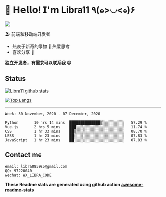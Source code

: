 # 🥳 𝗛𝗲𝗹𝗹𝗼! 𝗜'𝗺 Libra11 ٩(๑>◡<๑)۶

[![](https://img.shields.io/badge/-@Libra11-%23181717?style=flat-square&logo=github)](https://github.com/Libra11)

🏖 前端和移动端开发者

- 热衷于新奇的事物 🤩 热爱思考
- 喜欢分享 🧐

**独立开发者，有需求可以联系我 😊**

## Status

[![Libra11 github stats](https://github-readme-stats.vercel.app/api?username=Libra11&count_private=true&show_icons=true&theme=radical)](https://github.com/Libra11)

[![Top Langs](https://github-readme-stats.vercel.app/api/top-langs/?username=Libra11&theme=radical)](https://github.com/Libra11)

---

<!--START_SECTION:waka-->
```text
Week: 30 November, 2020 - 07 December, 2020

Python       10 hrs 14 mins  ██████████████▒░░░░░░░░░░   57.29 % 
Vue.js       2 hrs 5 mins    ███░░░░░░░░░░░░░░░░░░░░░░   11.74 % 
CSS          1 hr 33 mins    ██▒░░░░░░░░░░░░░░░░░░░░░░   08.70 % 
LESS         1 hr 23 mins    ██░░░░░░░░░░░░░░░░░░░░░░░   07.83 % 
JavaScript   1 hr 23 mins    ██░░░░░░░░░░░░░░░░░░░░░░░   07.83 % 
```
<!--END_SECTION:waka-->

## Contact me

```text
email: libra085925@gmail.com
QQ: 97220040
wechat: WX_LIBRA_CODE
```

**These Readme stats are generated using github action [awesome-readme-stats](https://github.com/anmol098/waka-readme-stats)**
